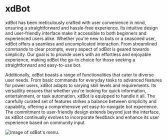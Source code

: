 # xdBot

xdBot has been meticulously crafted with user convenience in mind, ensuring a straightforward and hassle-free experience. Its intuitive design and user-friendly interface make it accessible to both beginners and experienced users alike. Whether you're new to bots or a seasoned user, xdBot offers a seamless and uncomplicated interaction. From streamlined commands to clear prompts, every aspect of xdBot is geared towards simplicity. Our goal is to provide users with an effortless and enjoyable experience, making xdBot the go-to choice for those seeking a straightforward and easy-to-use bot.

Additionally, xdBot boasts a range of functionalities that cater to diverse user needs. From basic commands for everyday tasks to advanced features for power users, xdBot adapts to varying skill levels and requirements. Its versatility ensures that whether you're looking for quick information, entertainment, or task automation, xdBot is equipped to handle it all. The carefully curated set of features strikes a balance between simplicity and capability, offering a comprehensive yet easy-to-navigate bot experience. The commitment to user-friendly design extends beyond just the interface, as xdBot continually evolves to incorporate feedback and enhance its user experience based on community input.

![Image of xdBot's menu.](https://media.discordapp.net/attachments/1064726420632371249/1199951592410075157/20240124185646_1.jpg?ex=65c46901&is=65b1f401&hm=804ad5d50deea160f8d783d3bd5db2271038a2a7d2a9a72806a396be206e75b9&=&format=webp&width=809&height=455)